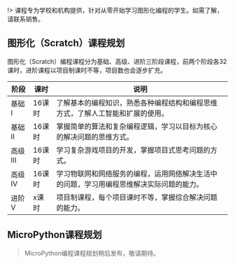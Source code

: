 !> 课程专为学校和机构提供，针对从零开始学习图形化编程的学生。如需了解，请联系销售。

## 图形化（Scratch）课程规划

图形化（Scratch）编程课程分为基础、高级、进阶三阶段课程，前两个阶段各32课时，进阶课程以项目制课时不等，项目数也会逐步扩充。

| 阶段     | 课时   | 说明                                           |
| ------ | ---- | -------------------------------------------- |
| 基础 I   | 16课时 | 了解基本的编程知识，熟悉各种编程结构和编程思维方式，了解人工智能和扩展的使用。      |
| 基础 II  | 16课时 | 掌握简单的算法和复杂编程逻辑，学习以目标为核心的解决问题的思维方式。           |
| 高级 III | 16课时 | 学习复杂游戏项目的开发，掌握项目式思考问题的方式。                    |
| 高级 IV  | 16课时 | 学习物联网和网络服务的编程，运用网络解决生活中的问题，学习用编程思维解决实际问题的能力。 |
| 进阶 V   | x课时  | 项目制课程，每个项目课时不等，掌握综合解决问题的能力。                  |

## MicroPython课程规划

> MicroPython编程课程规划稍后发布，敬请期待。
